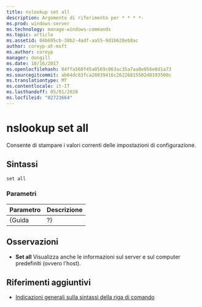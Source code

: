 ```yaml
---
title: nslookup set all
description: Argomento di riferimento per * * * *-
ms.prod: windows-server
ms.technology: manage-windows-commands
ms.topic: article
ms.assetid: 04b695cb-38b2-4adf-aa55-9d1b628eb8ac
author: coreyp-at-msft
ms.author: coreyp
manager: dongill
ms.date: 10/16/2017
ms.openlocfilehash: 04ffa560f45a0569c063ac35a7aa0e056e8d1a73
ms.sourcegitcommit: ab64dc83fca28039416c26226815502d0193500c
ms.translationtype: MT
ms.contentlocale: it-IT
ms.lasthandoff: 05/01/2020
ms.locfileid: "82723664"
---
```

# <a name="nslookup-set-all"></a>nslookup set all



Consente di stampare i valori correnti delle impostazioni di configurazione.

## <a name="syntax"></a>Sintassi

```
set all 
```

### <a name="parameters"></a>Parametri

| Parametro | Descrizione |
|-----------|-------------|
|   {Guida   |     ?}      |

## <a name="remarks"></a>Osservazioni

-   **Set all** Visualizza anche le informazioni sul server e sul computer predefiniti (ovvero l'host).

## <a name="additional-references"></a>Riferimenti aggiuntivi

- [Indicazioni generali sulla sintassi della riga di comando](command-line-syntax-key.md)
